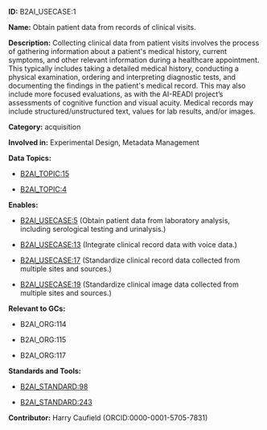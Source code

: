 **ID:** B2AI_USECASE:1

**Name:** Obtain patient data from records of clinical visits.

**Description:** Collecting clinical data from patient visits involves the process of gathering information about a patient's medical history, current symptoms, and other relevant information during a healthcare appointment. This typically includes taking a detailed medical history, conducting a physical examination, ordering and interpreting diagnostic tests, and documenting the findings in the patient's medical record. This may also include more focused evaluations, as with the AI-READI project’s assessments of cognitive function and visual acuity. Medical records may include structured/unstructured text, values for lab results, and/or images.

**Category:** acquisition

**Involved in:** Experimental Design, Metadata Management

**Data Topics:**

- [B2AI_TOPIC:15](../topics/Image.markdown)

- [B2AI_TOPIC:4](../topics/ClinicalObservations.markdown)

**Enables:**

- [B2AI_USECASE:5](../usecases/obtain-patient-data-from-laboratory-analysis-including-serological-testing-and-urinalysis.markdown) (Obtain patient data from laboratory analysis, including serological testing and urinalysis.)

- [B2AI_USECASE:13](../usecases/integrate-clinical-record-data-with-voice-data.markdown) (Integrate clinical record data with voice data.)

- [B2AI_USECASE:17](../usecases/standardize-clinical-record-data-collected-from-multiple-sites-and-sources.markdown) (Standardize clinical record data collected from multiple sites and sources.)

- [B2AI_USECASE:19](../usecases/standardize-clinical-image-data-collected-from-multiple-sites-and-sources.markdown) (Standardize clinical image data collected from multiple sites and sources.)

**Relevant to GCs:**

- B2AI_ORG:114

- B2AI_ORG:115

- B2AI_ORG:117

**Standards and Tools:**

- [B2AI_STANDARD:98](https://b2ai.standards.synapse.org/Explore/Standard/DetailsPage?id=B2AI_STANDARD:98)

- [B2AI_STANDARD:243](https://b2ai.standards.synapse.org/Explore/Standard/DetailsPage?id=B2AI_STANDARD:243)

**Contributor:** Harry Caufield
 (ORCID:0000-0001-5705-7831)


